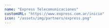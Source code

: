 ```yaml
---
name: "Express Telecomunicaciones"
customURL: "https://www.express.com.ar/inicio"
icon: "/assets/img/partners/express.png"
---
```

